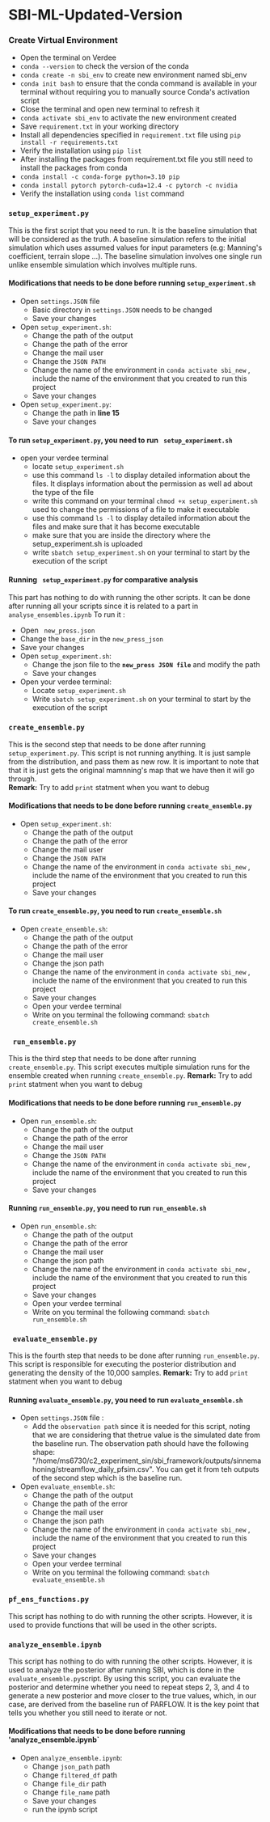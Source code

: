 # SBI-ML-Updated-Version

### Create Virtual Environment 
- Open the terminal on Verdee  
- `conda --version`  to check the version of the conda   
- `conda create -n sbi_env` to create new environment named sbi_env  
-  `conda init bash` to ensure that the conda command is available in your terminal without requiring you to manually source Conda's activation script  
- Close the terminal and open new terminal to refresh it  
- `conda activate sbi_env` to activate the new environment created
- Save `requirement.txt` in your working directory
- Install all dependencies specified in `requirement.txt` file using `pip install -r requirements.txt`
- Verify the installation  using `pip list`
- After installing the packages from requirement.txt file you still need to install the packages from conda 
- `conda install -c conda-forge python=3.10 pip`
- `conda install pytorch pytorch-cuda=12.4 -c pytorch -c nvidia`
- Verify the installation using `conda list` command


### **`setup_experiment.py`**
This is the first script that you need to run. It is the baseline simulation that will be considered as the truth. A baseline simulation refers to the initial simulation which uses assumed values for input parameters (e.g: Manning's coefficient, terrain slope ...). The baseline simulation involves one single run unlike ensemble simulation which involves multiple runs.
#### Modifications that needs to be done before running `setup_experiment.sh`
- Open `settings.JSON` file 
  - Basic directory in `settings.JSON` needs to be changed 
  -  Save your changes 
- Open `setup_experiment.sh`:
  - Change the path of the output
  - Change the path of the error
  - Change the mail user
  - Change the `JSON PATH` 
  - Change the name of the environment in `conda activate sbi_new` , include the name of the environment that you created to run this project 
  - Save your changes
- Open `setup_experiment.py`:
  - Change the path in **line 15**
  - Save your changes
#### To run `setup_experiment.py`, you need to run ` setup_experiment.sh`
- open your verdee terminal 
  - locate `setup_experiment.sh`
  - use this command `ls -l` to display detailed information about the files. It displays information about the permission as well ad about the type of the file  
  - write this command on your terminal `chmod +x setup_experiment.sh` used to change the permissions of a file to make it executable
  - use this command `ls -l` to display detailed information about the files and make sure that it has become executable
  - make sure that you are inside the directory where the setup_experiment.sh is uploaded 
  - write `sbatch setup_experiment.sh` on your terminal to start by the execution of the script
#### Running ` setup_experiment.py` for comparative analysis
This part has nothing to do with running the other scripts. It can be done after running all your scripts since it is related to a part in `analyse_ensembles.ipynb`
To run it : 
- Open ` new_press.json` 
- Change the `base_dir` in the `new_press_json`
- Save your changes
- Open `setup_experiment.sh`:
  - Change the json file to the **`new_press JSON file`** and modify the path
  - Save your changes 
- Open your verdee terminal:
  - Locate `setup_experiment.sh`
  - Write `sbatch setup_experiment.sh` on your terminal to start by the execution of the script


### `create_ensemble.py`
This is the second step that needs to be done after running `setup_experiment.py`. This script is not running anything. It is just sample from the distribution, and pass them as new row. It is important to note that that it is just gets the original mamnning's map that we have then it will go through.    
**Remark:** Try to add `print` statment when you want to debug
#### Modifications that needs to be done before running `create_ensemble.py`
- Open `setup_experiment.sh`:
  - Change the path of the output
  - Change the path of the error
  - Change the mail user
  - Change the `JSON PATH` 
  - Change the name of the environment in `conda activate sbi_new` , include the name of the environment that you created to run this project 
  - Save your changes
#### To run `create_ensemble.py`, you need to run `create_ensemble.sh`
- Open `create_ensemble.sh`:
  - Change the path of the output
  - Change the path of the error
  - Change the mail user
  - Change the json path 
  - Change the name of the environment in `conda activate sbi_new` , include the name of the environment that you created to run this project 
  - Save your changes
  - Open your verdee terminal
  - Write on you terminal the following command: `sbatch create_ensemble.sh`


### ` run_ensemble.py`
This is the third step that needs to be done after running `create_ensemble.py`. This script executes multiple simulation runs for the ensemble created when running `create_ensemble.py`.
**Remark:** Try to add `print` statment when you want to debug
#### Modifications that needs to be done before running `run_ensemble.py`
- Open `run_ensemble.sh`:
  - Change the path of the output
  - Change the path of the error
  - Change the mail user
  - Change the `JSON PATH` 
  - Change the name of the environment in `conda activate sbi_new` , include the name of the environment that you created to run this project 
  - Save your changes
#### Running `run_ensemble.py`, you need to run `run_ensemble.sh`
- Open `run_ensemble.sh`:
  - Change the path of the output
  - Change the path of the error
  - Change the mail user
  - Change the json path 
  - Change the name of the environment in `conda activate sbi_new` , include the name of the environment that you created to run this project 
  - Save your changes
  - Open your verdee terminal
  - Write on you terminal the following command: `sbatch run_ensemble.sh`


### ` evaluate_ensemble.py`
This is the fourth step that needs to be done after running `run_ensemble.py`. This script is responsible for executing the posterior distribution and generating the density of the 10,000 samples.
**Remark:** Try to add `print` statment when you want to debug
#### Running `evaluate_ensemble.py`, you need to run `evaluate_ensemble.sh`
- Open `settings.JSON` file :
  - Add the `observation path` since it is needed for this script, noting that we are considering that thetrue value is the simulated date from the baseline run. 
    The observation path should have the following shape: "/home/ms6730/c2_experiment_sin/sbi_framework/outputs/sinnemahoning/streamflow_daily_pfsim.csv". You can get it from teh outputs of the second step which is the baseline run.
- Open `evaluate_ensemble.sh`:
  - Change the path of the output
  - Change the path of the error
  - Change the mail user
  - Change the json path 
  - Change the name of the environment in `conda activate sbi_new` , include the name of the environment that you created to run this project 
  - Save your changes
  - Open your verdee terminal
  - Write on you terminal the following command: `sbatch evaluate_ensemble.sh`


### `pf_ens_functions.py`
This script has nothing to do with running the other scripts. However,  it is used to provide functions that will be used in the other scripts. 


### `analyze_ensemble.ipynb`
This script has nothing to do with running the other scripts. However, it is used to analyze the posterior after running SBI, which is done in the `evaluate_ensemble.py`script. By using this script, you can evaluate the posterior and determine whether you need to repeat steps 2, 3, and 4 to generate a new posterior and move closer to the true values, which, in our case, are derived from the baseline run of PARFLOW. It is the key point that tells you whether you still need to iterate or not.
#### Modifications that needs to be done before running 'analyze_ensemble.ipynb`
- Open `analyze_ensemble.ipynb`:
  - Change `json_path` path
  - Change `filtered_df` path
  - Change `file_dir` path
  - Change `file_name` path
  - Save your changes
  - run the ipynb script
























